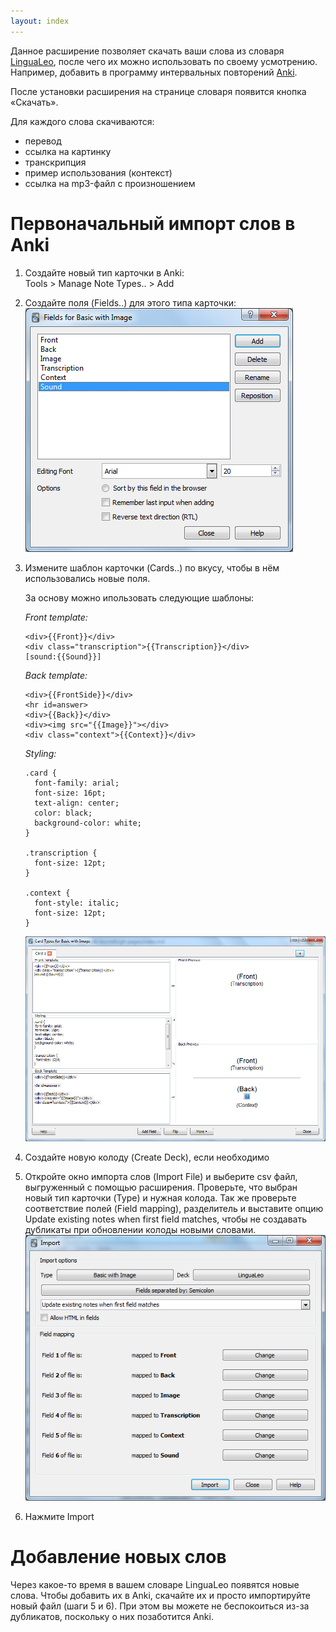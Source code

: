 ```yaml
---
layout: index
---
```


Данное расширение позволяет скачать ваши слова из словаря [LinguaLeo](http://lingualeo.com/userdict), после чего их можно использовать по своему усмотрению. Например, добавить в программу интервальных повторений [Anki](http://ankisrs.net/).

После установки расширения на странице словаря появится кнопка «Скачать».

Для каждого слова скачиваются:

- перевод
- ссылка на картинку
- транскрипция
- пример использования (контекст)
- ссылка на mp3-файл с произношением

# Первоначальный импорт слов в Anki

1. Создайте новый тип карточки в Anki:  
    Tools > Manage Note Types.. > Add 
2. Создайте поля (Fields..) для этого типа карточки:  
![Fields..](img/fields.png)
3. Измените шаблон карточки (Cards..) по вкусу, чтобы в нём использовались новые поля.
   
   За основу можно ипользовать следующие шаблоны:
   
   *Front template:*
   ````
   <div>{{Front}}</div>
   <div class="transcription">{{Transcription}}</div>
   [sound:{{Sound}}]
   ````
   
   *Back template:*
   ````
   <div>{{FrontSide}}</div>
   <hr id=answer>
   <div>{{Back}}</div>
   <div><img src="{{Image}}"></div>
   <div class="context">{{Context}}</div>
   ````
   
   *Styling:*
   ````
   .card {
     font-family: arial;
     font-size: 16pt;
     text-align: center;
     color: black;
     background-color: white;
   }
   
   .transcription {
     font-size: 12pt;
   }
   
   .context {
     font-style: italic;
     font-size: 12pt;
   }
   ````
   
   ![Cards..](img/cards.png)

4. Создайте новую колоду (Create Deck), если необходимо
5. Откройте окно импорта слов (Import File) и выберите csv файл, выгруженный с помощью расширения. Проверьте, что выбран новый тип карточки (Type) и нужная колода. Так же проверьте соответствие полей (Field mapping), разделитель и выставите опцию Update existing notes when first field matches, чтобы не создавать дубликаты при обновлении колоды новыми словами.  
![Import File](img/import.png)
6. Нажмите Import

# Добавление новых слов

Через какое-то время в вашем словаре LinguaLeo появятся новые слова. Чтобы добавить их в Anki, скачайте их и просто импортируйте новый файл (шаги 5 и 6). При этом вы можете не беспокоиться из-за дубликатов, поскольку о них позаботится Anki.
